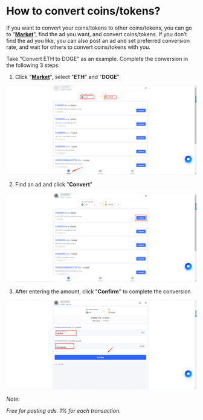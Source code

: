 # How to convert coins/tokens?

If you want to convert your coins/tokens to other coins/tokens, you can go to "[**Market**](https://my.cctip.io/token/exchange)", find the ad you want, and convert coins/tokens. If you don’t find the ad you like, you can also post an ad and set preferred conversion rate, and wait for others to convert coins/tokens with you.

Take "Convert ETH to DOGE" as an example. Complete the conversion in the following 3 steps:

1. Click "[**Market**](https://my.cctip.io/token/exchange)", select "**ETH**" and "**DOGE**"

![](../../.gitbook/assets/image%20%28247%29.png)

2. Find an ad and click "**Convert**" 

![](../../.gitbook/assets/image%20%28110%29.png)

3. After entering the amount, click "**Confirm**" to complete the conversion

![](../../.gitbook/assets/image%20%28196%29.png)

_Note:_

_Free for posting ads. 1% for each transaction._

